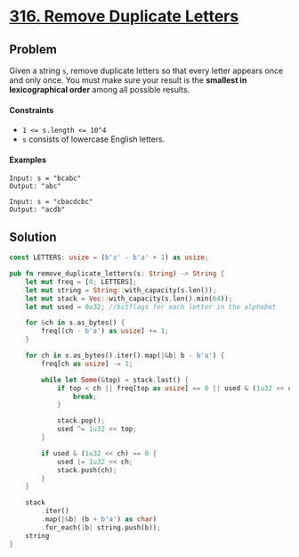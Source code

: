 # [316. Remove Duplicate Letters](https://leetcode.com/problems/remove-duplicate-letters/)

## Problem

Given a string `s`, remove duplicate letters so that every letter appears once
and only once. You must make sure your result is the **smallest in
lexicographical order** among all possible results.

#### Constraints

* `1 <= s.length <= 10^4`
* `s` consists of lowercase English letters.

#### Examples

```text
Input: s = "bcabc"
Output: "abc"
```

```text
Input: s = "cbacdcbc"
Output: "acdb"
```

## Solution

```rust
const LETTERS: usize = (b'z' - b'a' + 1) as usize;

pub fn remove_duplicate_letters(s: String) -> String {
    let mut freq = [0; LETTERS];
    let mut string = String::with_capacity(s.len());
    let mut stack = Vec::with_capacity(s.len().min(64));
    let mut used = 0u32; //bitflags for each letter in the alphabet

    for &ch in s.as_bytes() {
        freq[(ch - b'a') as usize] += 1;
    }

    for ch in s.as_bytes().iter().map(|&b| b - b'a') {
        freq[ch as usize] -= 1;

        while let Some(&top) = stack.last() {
            if top < ch || freq[top as usize] == 0 || used & (1u32 << ch) != 0 {
                break;
            }

            stack.pop();
            used ^= 1u32 << top;
        }

        if used & (1u32 << ch) == 0 {
            used |= 1u32 << ch;
            stack.push(ch);
        }
    }

    stack
        .iter()
        .map(|&b| (b + b'a') as char)
        .for_each(|b| string.push(b));
    string
}
```
